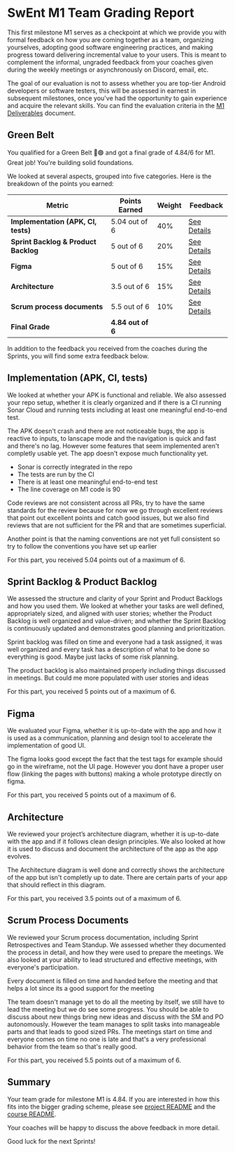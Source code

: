 # SwEnt M1 Team Grading Report

This first milestone M1 serves as a checkpoint at which we provide you with formal feedback on how you are coming together as a team, organizing yourselves, adopting good software engineering practices, and making progress toward delivering incremental value to your users. This is meant to complement the informal, ungraded feedback from your coaches given during the weekly meetings or asynchronously on Discord, email, etc.

The goal of our evaluation is not to assess whether you are top-tier Android developers or software testers, this will be assessed in earnest in subsequent milestones, once you've had the opportunity to gain experience and acquire the relevant skills. You can find the evaluation criteria in the [M1 Deliverables](https://github.com/swent-epfl/public/blob/main/project/M1.md) document.


## Green Belt

You qualified for a Green Belt 🥋🟢 and got a final grade of 4.84/6 for M1. Great job! You're building solid foundations. 

We looked at several aspects, grouped into five categories. Here is the breakdown of the points you earned:

| Metric                          | **Points Earned**              | **Weight** | **Feedback**                              |
|---------------------------------|--------------------------------|------------|-------------------------------------------|
| **Implementation (APK, CI, tests)** | 5.04 out of 6 | 40%        | [See Details](#implementation-apk-ci-tests) |
| **Sprint Backlog & Product Backlog** | 5 out of 6      | 20%        | [See Details](#sprint-backlog--product-backlog) |
| **Figma**                       | 5 out of 6       | 15%        | [See Details](#figma)                     |
| **Architecture**                | 3.5 out of 6 | 15%       | [See Details](#architecture)               |
| **Scrum process documents**     | 5.5 out of 6       | 10%        | [See Details](#scrum-process-documents)    |
| **Final Grade**                 | **4.84 out of 6**    |            |                                           |


In addition to the feedback you received from the coaches during the Sprints, you will find some extra feedback below.

## Implementation (APK, CI, tests)

We looked at whether your APK is functional and reliable. We also assessed your repo setup, whether it is clearly organized and if there is a CI running Sonar Cloud and running tests including at least one meaningful end-to-end test.

The APK doesn't crash and there are not noticeable bugs, the app is reactive to inputs, to lanscape mode and the navigation is quick and fast and there's no lag. However some features that seem implemented aren't completly usable yet. The app doesn't expose much functionality yet.
- Sonar is correctly integrated in the repo
- The tests are run by the CI
- There is at least one meaningful end-to-end test
- The line coverage on M1 code is 90

Code reviews are not consistent across all PRs, try to have the same standards for the review because for now we go through excellent reviews that point out excellent points and catch good issues, but we also find reviews that are not sufficient for the PR and that are sometimes superficial. 

Another point is that the naming conventions are not yet full consistent so try to follow the conventions you have set up earlier

For this part, you received 5.04 points out of a maximum of 6.

## Sprint Backlog & Product Backlog

We assessed the structure and clarity of your Sprint and Product Backlogs and how you used them.
We looked at whether your tasks are well defined, appropriately sized, and aligned with user stories; whether the Product Backlog is well organized and value-driven; and whether the Sprint Backlog is continuously updated and demonstrates good planning and prioritization.

Sprint backlog was filled on time and everyone had a task assigned, it was well organized and every task has a description of what to be done so everything is good. Maybe just lacks of some risk planning.

The product backlog is also maintained properly including things discussed in meetings. But could me more populated with user stories and ideas

For this part, you received 5 points out of a maximum of 6.

## Figma

We evaluated your Figma, whether it is up-to-date with the app and how it is used as a communication, planning and design tool to accelerate the implementation of good UI.

The figma looks good except the fact that the test tags for example should go in the wireframe, not the UI page. However you dont have a proper user flow (linking the pages with buttons) making a whole prototype directly on figma.

For this part, you received 5 points out of a maximum of 6.

## Architecture

We reviewed your project’s architecture diagram, whether it is up-to-date with the app and if it follows clean design principles. We also looked at how it is used to discuss and document the architecture of the app as the app evolves.

The Architecture diagram is well done and correctly shows the architecture of the app but isn't completly up to date. There are certain parts of your app that should reflect in this diagram.

For this part, you received 3.5 points out of a maximum of 6.

## Scrum Process Documents

We reviewed your Scrum process documentation, including Sprint Retrospectives and Team Standup. We assessed whether they documented the process in detail, and how they were used to prepare the meetings. We also looked at your ability to lead structured and effective meetings, with everyone's participation.

Every document is filled on time and handed before the meeting and that helps a lot since its a good support for the meeting

The team doesn't manage yet to do all the meeting by itself, we still have to lead the meeting but we do see some progress. You should be able to discuss about new things bring new ideas and discuss with the SM and PO autonomously. However the team manages to split tasks into manageable parts and that leads to good sized PRs. The meetings start on time and everyone comes on time no one is late and that's a very professional behavior from the team so that's really good.

For this part, you received 5.5 points out of a maximum of 6.

## Summary

Your team grade for milestone M1 is 4.84. If you are interested in how this fits into the bigger grading scheme, please see [project README](https://github.com/swent-epfl/public/blob/main/project/README.md) and the [course README](https://github.com/swent-epfl/public/blob/main/README.md).

Your coaches will be happy to discuss the above feedback in more detail.

Good luck for the next Sprints!




